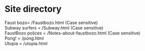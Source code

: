 # Site directory
Faust bozo= /Faustbozo.html (Case sensitive)
<br>Subway surfers = /Subway.html (Case sensitive)
<br>FaustBozo polices = /Notes-about-faustbozo.html (Case sensitive)
<br>Pong! = /pong.html
<br>Utopia = /utopia.html
